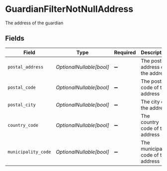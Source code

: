 # GuardianFilterNotNullAddress

The address of the guardian


## Fields

| Field                                | Type                                 | Required                             | Description                          | Example                              |
| ------------------------------------ | ------------------------------------ | ------------------------------------ | ------------------------------------ | ------------------------------------ |
| `postal_address`                     | *OptionalNullable[bool]*             | :heavy_minus_sign:                   | The postal address of the address    | true                                 |
| `postal_code`                        | *OptionalNullable[bool]*             | :heavy_minus_sign:                   | The postal code of the address       | true                                 |
| `postal_city`                        | *OptionalNullable[bool]*             | :heavy_minus_sign:                   | The city of the address              | true                                 |
| `country_code`                       | *OptionalNullable[bool]*             | :heavy_minus_sign:                   | The country code of the address      | true                                 |
| `municipality_code`                  | *OptionalNullable[bool]*             | :heavy_minus_sign:                   | The municipality code of the address | true                                 |